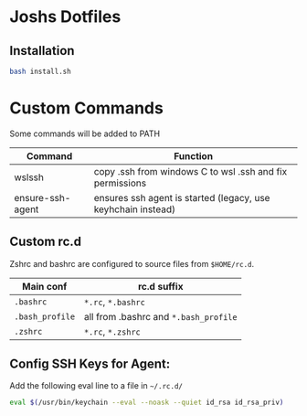 # Joshs Dotfiles

## Installation

```bash
bash install.sh
```

# Custom Commands

Some commands will be added to PATH

| Command          | Function                                                     |
| ---------------- | ------------------------------------------------------------ |
| wslssh           | copy .ssh from windows C to wsl .ssh and fix permissions     |
| ensure-ssh-agent | ensures ssh agent is started (legacy, use keyhchain instead) |

## Custom rc.d

Zshrc and bashrc are configured to source files from `$HOME/rc.d`.

| Main conf       | rc.d suffix                           |
| --------------- | ------------------------------------- |
| `.bashrc`       | `*.rc`, `*.bashrc`                    |
| `.bash_profile` | all from .bashrc and `*.bash_profile` |
| `.zshrc`        | `*.rc`, `*.zshrc`                     |

## Config SSH Keys for Agent:
Add the following eval line to a file in `~/.rc.d/`
```bash
eval $(/usr/bin/keychain --eval --noask --quiet id_rsa id_rsa_priv)
```
